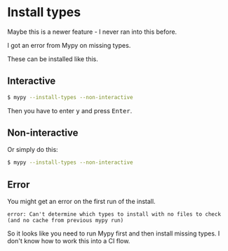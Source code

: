 # Install types

Maybe this is a newer feature - I never ran into this before.

I got an error from Mypy on missing types.

These can be installed like this.


## Interactive

```sh
$ mypy --install-types --non-interactive
```

Then you have to enter <kbd>y</kbd> and press <kbd>Enter</kbd>.


## Non-interactive

Or simply do this:

```sh
$ mypy --install-types --non-interactive
```


## Error

You might get an error on the first run of the install.

```
error: Can't determine which types to install with no files to check (and no cache from previous mypy run)
```

So it looks like you need to run Mypy first and then install missing types. I don't know how to work this into a CI flow.
